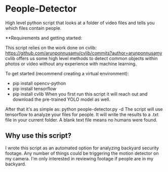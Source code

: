 # People-Detector
High level python script that looks at a folder of video files and tells you which files contain people. 

**Requirements and getting started:

This script relies on the work done on cvlib: https://github.com/arunponnusamy/cvlib/commits?author=arunponnusamy
cvlib offers us some high level methods to detect common objects within photos or video without any experience with machine learning.

To get started (recommend creating a virtual environment):
- pip install opencv-python
- pip install tensorflow
- pip install cvlib
When you first run this script it will reach out and download the pre-trained YOLO model as well.

After that it's as simple as:
python people-detector.py -d <path to folder with video files>
The script will use tensorflow to analyze your files for people. It will write the results to a .txt file in your 
current folder. A blank text file means no humans were found.
  
  
## Why use this script?
I wrote this script as an automated option for analyzing backyard security footage. 
Any number of things could be triggering the motion detector on my camera.
I'm only interested in reviewing footage if people are in my backyard. 


